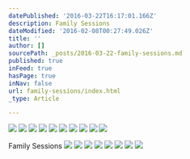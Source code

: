 ```yaml
---
datePublished: '2016-03-22T16:17:01.166Z'
description: Family Sessions
dateModified: '2016-02-08T00:27:49.026Z'
title: ''
author: []
sourcePath: _posts/2016-03-22-family-sessions.md
published: true
inFeed: true
hasPage: true
inNav: false
url: family-sessions/index.html
_type: Article

---
```

![](https://the-grid-user-content.s3-us-west-2.amazonaws.com/4836ccd8-2a75-4acf-8382-755845920093.jpg)
![](https://the-grid-user-content.s3-us-west-2.amazonaws.com/0662299e-1259-4dd0-920e-b5daa1e0d13e.jpg)
![](https://the-grid-user-content.s3-us-west-2.amazonaws.com/fdcdbe4b-7109-424d-ae15-c278dcc4644b.jpg)
![](https://the-grid-user-content.s3-us-west-2.amazonaws.com/260930a1-54f1-4278-9ae9-825a0b8f5e17.jpg)
![](https://the-grid-user-content.s3-us-west-2.amazonaws.com/6171656e-45cc-4880-8bfc-0b525599abea.jpg)
![](https://the-grid-user-content.s3-us-west-2.amazonaws.com/2b414137-990b-49e8-b264-251430492323.jpg)
![](https://the-grid-user-content.s3-us-west-2.amazonaws.com/4f331107-52bd-42da-8742-1169cc14f652.jpg)
![](https://the-grid-user-content.s3-us-west-2.amazonaws.com/79ea7272-6b39-44c6-b715-39df9eb3deb6.jpg)
![](https://the-grid-user-content.s3-us-west-2.amazonaws.com/f4852e89-ed47-4187-b8ab-a1551b2e3d86.jpg)
![](https://the-grid-user-content.s3-us-west-2.amazonaws.com/05307c44-54fd-49f7-923c-52ffbfafc9c2.jpg)

Family Sessions
![](https://the-grid-user-content.s3-us-west-2.amazonaws.com/26f89ecc-f8b0-432d-8c2d-79f10e81d850.jpg)
![](https://the-grid-user-content.s3-us-west-2.amazonaws.com/5723e6cd-67a0-4178-b210-11719e1e19ef.jpg)
![](https://the-grid-user-content.s3-us-west-2.amazonaws.com/87915899-fa7e-414f-adc0-1df1f35198ae.jpg)
![](https://the-grid-user-content.s3-us-west-2.amazonaws.com/f8a1379f-8519-49de-a182-9c78f6f3bbf7.jpg)
![](https://the-grid-user-content.s3-us-west-2.amazonaws.com/b5d908be-469e-4af5-9309-bd89790c5166.jpg)
![](https://the-grid-user-content.s3-us-west-2.amazonaws.com/92b49e4f-defe-4227-a449-eee95d5feb0b.jpg)
![](https://the-grid-user-content.s3-us-west-2.amazonaws.com/0a94c027-0aeb-45c9-96b8-90eeb065c119.jpg)
![](https://the-grid-user-content.s3-us-west-2.amazonaws.com/96271802-5f61-4635-9b31-8f25aaf86991.jpg)